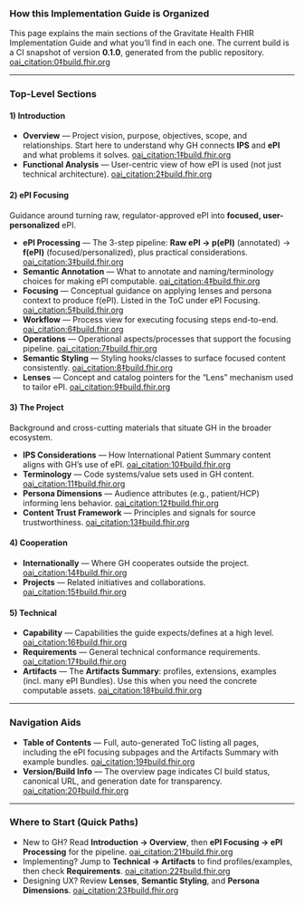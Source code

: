 
### How this Implementation Guide is Organized

This page explains the main sections of the Gravitate Health FHIR Implementation Guide and what you’ll find in each one. The current build is a CI snapshot of version **0.1.0**, generated from the public repository.  [oai_citation:0‡build.fhir.org](https://build.fhir.org/ig/hl7-eu/gravitate-health/index.html)

---

### Top-Level Sections

#### 1) Introduction

- **Overview** — Project vision, purpose, objectives, scope, and relationships. Start here to understand why GH connects **IPS** and **ePI** and what problems it solves.  [oai_citation:1‡build.fhir.org](https://build.fhir.org/ig/hl7-eu/gravitate-health/index.html)  
- **Functional Analysis** — User-centric view of how ePI is used (not just technical architecture).  [oai_citation:2‡build.fhir.org](https://build.fhir.org/ig/hl7-eu/gravitate-health/toc.html)

#### 2) ePI Focusing

Guidance around turning raw, regulator-approved ePI into **focused, user-personalized** ePI.

- **ePI Processing** — The 3-step pipeline: **Raw ePI → p(ePI)** (annotated) → **f(ePI)** (focused/personalized), plus practical considerations.  [oai_citation:3‡build.fhir.org](https://build.fhir.org/ig/hl7-eu/gravitate-health/09-epi-processing.html)
- **Semantic Annotation** — What to annotate and naming/terminology choices for making ePI computable.  [oai_citation:4‡build.fhir.org](https://build.fhir.org/ig/hl7-eu/gravitate-health/10-semantic-annotation.html)
- **Focusing** — Conceptual guidance on applying lenses and persona context to produce f(ePI). Listed in the ToC under ePI Focusing.  [oai_citation:5‡build.fhir.org](https://build.fhir.org/ig/hl7-eu/gravitate-health/toc.html)
- **Workflow** — Process view for executing focusing steps end-to-end.  [oai_citation:6‡build.fhir.org](https://build.fhir.org/ig/hl7-eu/gravitate-health/toc.html)
- **Operations** — Operational aspects/processes that support the focusing pipeline.  [oai_citation:7‡build.fhir.org](https://build.fhir.org/ig/hl7-eu/gravitate-health/toc.html)
- **Semantic Styling** — Styling hooks/classes to surface focused content consistently.  [oai_citation:8‡build.fhir.org](https://build.fhir.org/ig/hl7-eu/gravitate-health/toc.html)
- **Lenses** — Concept and catalog pointers for the “Lens” mechanism used to tailor ePI.  [oai_citation:9‡build.fhir.org](https://build.fhir.org/ig/hl7-eu/gravitate-health/toc.html)

#### 3) The Project

Background and cross-cutting materials that situate GH in the broader ecosystem.

- **IPS Considerations** — How International Patient Summary content aligns with GH’s use of ePI.  [oai_citation:10‡build.fhir.org](https://build.fhir.org/ig/hl7-eu/gravitate-health/toc.html)
- **Terminology** — Code systems/value sets used in GH content.  [oai_citation:11‡build.fhir.org](https://build.fhir.org/ig/hl7-eu/gravitate-health/toc.html)
- **Persona Dimensions** — Audience attributes (e.g., patient/HCP) informing lens behavior.  [oai_citation:12‡build.fhir.org](https://build.fhir.org/ig/hl7-eu/gravitate-health/toc.html)
- **Content Trust Framework** — Principles and signals for source trustworthiness.  [oai_citation:13‡build.fhir.org](https://build.fhir.org/ig/hl7-eu/gravitate-health/toc.html)

#### 4) Cooperation

- **Internationally** — Where GH cooperates outside the project.  [oai_citation:14‡build.fhir.org](https://build.fhir.org/ig/hl7-eu/gravitate-health/toc.html)
- **Projects** — Related initiatives and collaborations.  [oai_citation:15‡build.fhir.org](https://build.fhir.org/ig/hl7-eu/gravitate-health/toc.html)

#### 5) Technical

- **Capability** — Capabilities the guide expects/defines at a high level.  [oai_citation:16‡build.fhir.org](https://build.fhir.org/ig/hl7-eu/gravitate-health/toc.html)
- **Requirements** — General technical conformance requirements.  [oai_citation:17‡build.fhir.org](https://build.fhir.org/ig/hl7-eu/gravitate-health/toc.html)
- **Artifacts** — The **Artifacts Summary**: profiles, extensions, examples (incl. many ePI Bundles). Use this when you need the concrete computable assets.  [oai_citation:18‡build.fhir.org](https://build.fhir.org/ig/hl7-eu/gravitate-health/toc.html)

---

### Navigation Aids

- **Table of Contents** — Full, auto-generated ToC listing all pages, including the ePI focusing subpages and the Artifacts Summary with example bundles.  [oai_citation:19‡build.fhir.org](https://build.fhir.org/ig/hl7-eu/gravitate-health/toc.html)
- **Version/Build Info** — The overview page indicates CI build status, canonical URL, and generation date for transparency.  [oai_citation:20‡build.fhir.org](https://build.fhir.org/ig/hl7-eu/gravitate-health/index.html)

---

### Where to Start (Quick Paths)

- New to GH? Read **Introduction → Overview**, then **ePI Focusing → ePI Processing** for the pipeline.  [oai_citation:21‡build.fhir.org](https://build.fhir.org/ig/hl7-eu/gravitate-health/index.html)  
- Implementing? Jump to **Technical → Artifacts** to find profiles/examples, then check **Requirements**.  [oai_citation:22‡build.fhir.org](https://build.fhir.org/ig/hl7-eu/gravitate-health/toc.html)
- Designing UX? Review **Lenses**, **Semantic Styling**, and **Persona Dimensions**.  [oai_citation:23‡build.fhir.org](https://build.fhir.org/ig/hl7-eu/gravitate-health/toc.html)
